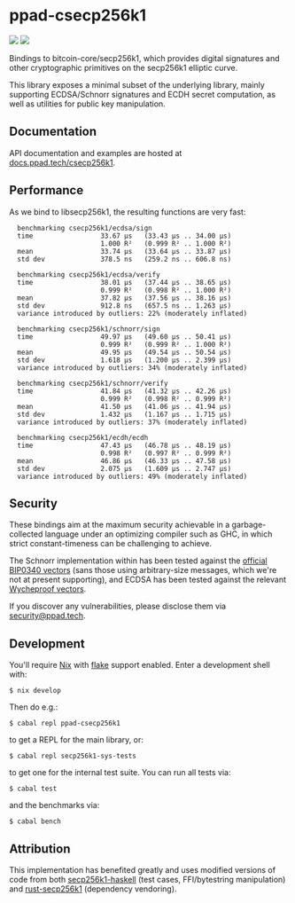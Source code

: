 # ppad-csecp256k1

![](https://img.shields.io/badge/license-MIT-brightgreen)
[![](https://img.shields.io/badge/haddock-csecp256k1-lightblue)](https://docs.ppad.tech/csecp256k1)

Bindings to bitcoin-core/secp256k1, which provides digital signatures
and other cryptographic primitives on the secp256k1 elliptic curve.

This library exposes a minimal subset of the underlying library, mainly
supporting ECDSA/Schnorr signatures and ECDH secret computation, as well
as utilities for public key manipulation.

## Documentation

API documentation and examples are hosted at
[docs.ppad.tech/csecp256k1][hadoc].

## Performance

As we bind to libsecp256k1, the resulting functions are very fast:

```
  benchmarking csecp256k1/ecdsa/sign
  time                 33.67 μs   (33.43 μs .. 34.00 μs)
                       1.000 R²   (0.999 R² .. 1.000 R²)
  mean                 33.74 μs   (33.64 μs .. 33.87 μs)
  std dev              378.5 ns   (259.2 ns .. 606.8 ns)

  benchmarking csecp256k1/ecdsa/verify
  time                 38.01 μs   (37.44 μs .. 38.65 μs)
                       0.999 R²   (0.998 R² .. 1.000 R²)
  mean                 37.82 μs   (37.56 μs .. 38.16 μs)
  std dev              912.8 ns   (657.5 ns .. 1.263 μs)
  variance introduced by outliers: 22% (moderately inflated)

  benchmarking csecp256k1/schnorr/sign
  time                 49.97 μs   (49.60 μs .. 50.41 μs)
                       0.999 R²   (0.999 R² .. 1.000 R²)
  mean                 49.95 μs   (49.54 μs .. 50.54 μs)
  std dev              1.618 μs   (1.200 μs .. 2.399 μs)
  variance introduced by outliers: 34% (moderately inflated)

  benchmarking csecp256k1/schnorr/verify
  time                 41.84 μs   (41.32 μs .. 42.26 μs)
                       0.999 R²   (0.998 R² .. 0.999 R²)
  mean                 41.50 μs   (41.06 μs .. 41.94 μs)
  std dev              1.432 μs   (1.167 μs .. 1.715 μs)
  variance introduced by outliers: 37% (moderately inflated)

  benchmarking csecp256k1/ecdh/ecdh
  time                 47.43 μs   (46.78 μs .. 48.19 μs)
                       0.998 R²   (0.997 R² .. 0.999 R²)
  mean                 46.86 μs   (46.33 μs .. 47.58 μs)
  std dev              2.075 μs   (1.609 μs .. 2.747 μs)
  variance introduced by outliers: 49% (moderately inflated)
```

## Security

These bindings aim at the maximum security achievable in a
garbage-collected language under an optimizing compiler such as GHC, in
which strict constant-timeness can be challenging to achieve.

The Schnorr implementation within has been tested against the [official
BIP0340 vectors][ut340] (sans those using arbitrary-size messages, which
we're not at present supporting), and ECDSA has been tested against the
relevant [Wycheproof vectors][wyche].

If you discover any vulnerabilities, please disclose them via
security@ppad.tech.

## Development

You'll require [Nix][nixos] with [flake][flake] support enabled. Enter a
development shell with:

```
$ nix develop
```

Then do e.g.:

```
$ cabal repl ppad-csecp256k1
```

to get a REPL for the main library, or:

```
$ cabal repl secp256k1-sys-tests
```

to get one for the internal test suite. You can run all tests via:

```
$ cabal test
```

and the benchmarks via:

```
$ cabal bench
```

## Attribution

This implementation has benefited greatly and uses modified versions of
code from both [secp256k1-haskell][hsecp] (test cases, FFI/bytestring
manipulation) and [rust-secp256k1][rsecp] (dependency vendoring).

[nixos]: https://nixos.org/
[flake]: https://nixos.org/manual/nix/unstable/command-ref/new-cli/nix3-flake.html
[hadoc]: https://docs.ppad.tech/csecp256k1
[hsecp]: https://github.com/haskoin/secp256k1-haskell
[rsecp]: https://github.com/rust-bitcoin/rust-secp256k1
[ut340]: https://github.com/bitcoin/bips/blob/master/bip-0340/test-vectors.csv
[wyche]: https://github.com/C2SP/wycheproof
